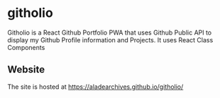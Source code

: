 # githolio
Githolio is a React Github Portfolio PWA that uses Github Public API to display my Github Profile information and Projects. It uses React Class Components


## Website
The site is hosted at https://aladearchives.github.io/githolio/ 
